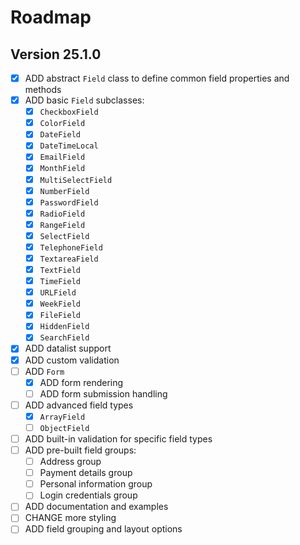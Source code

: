 # Roadmap

## Version 25.1.0

- [x] ADD abstract `Field` class to define common field properties and methods
- [x] ADD basic `Field` subclasses:
  - [x] `CheckboxField`
  - [x] `ColorField`
  - [x] `DateField`
  - [x] `DateTimeLocal`
  - [x] `EmailField`
  - [x] `MonthField`
  - [x] `MultiSelectField`
  - [x] `NumberField`
  - [x] `PasswordField`
  - [x] `RadioField`
  - [x] `RangeField`
  - [x] `SelectField`
  - [x] `TelephoneField`
  - [x] `TextareaField`
  - [x] `TextField`
  - [x] `TimeField`
  - [x] `URLField`
  - [x] `WeekField`
  - [x] `FileField`
  - [x] `HiddenField`
  - [x] `SearchField`
- [x] ADD datalist support
- [x] ADD custom validation
- [ ] ADD `Form`
  - [x] ADD form rendering
  - [ ] ADD form submission handling
- [ ] ADD advanced field types
  - [x] `ArrayField`
  - [ ] `ObjectField`
- [ ] ADD built-in validation for specific field types
- [ ] ADD pre-built field groups:
  - [ ] Address group
  - [ ] Payment details group
  - [ ] Personal information group
  - [ ] Login credentials group
- [ ] ADD documentation and examples
- [ ] CHANGE more styling
- [ ] ADD field grouping and layout options